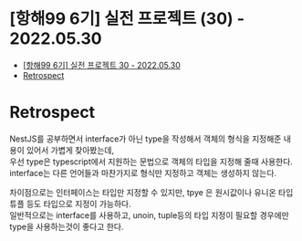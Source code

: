 # [항해99 6기] 실전 프로젝트 (30) - 2022.05.30

<!-- TOC -->

- [[항해99 6기] 실전 프로젝트 30 - 2022.05.30](#%ED%95%AD%ED%95%B499-6%EA%B8%B0-%EC%8B%A4%EC%A0%84-%ED%94%84%EB%A1%9C%EC%A0%9D%ED%8A%B8-30---20220530)
- [Retrospect](#retrospect)

<!-- /TOC -->

# Retrospect
NestJS를 공부하면서 interface가 아닌 type을 작성해서 객체의 형식을 지정해준 내용이 있어서 가볍게 찾아봤는데,  
우선 type은 typescript에서 지원하는 문법으로 객체의 타입을 지정해 줄때 사용한다.  
interface는 다른 언어들과 마찬가지로 형식만 지정하고 객체는 생성하지 않는다.  

차이점으로는 인터페이스는 타입만 지정할 수 있지만, tpye 은 원시값이나 유니온 타입 튜플 등도 타입으로 지정이 가능하다.  
일반적으로는 interface를 사용하고, unoin, tuple등의 타입 지정이 필요할 경우에만 type을 사용하는것이 좋다고 한다.